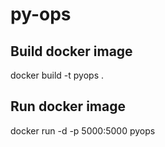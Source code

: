 # py-ops

## Build docker image

docker build -t pyops .

## Run docker image

docker run -d -p 5000:5000 pyops
